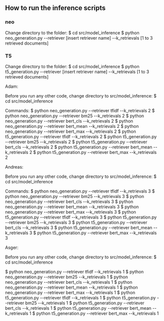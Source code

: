 ## How to run the inference scripts

### neo

Change directory to the folder:
$ cd src/model_inference
$ python neo_generation.py --retriever [insert retriever name] --k_retrievals [1 to 3 retrieved documents]



### T5

Change directory to the folder:
$ cd src/model_inference
$ python t5_generation.py --retriever [insert retriever name] --k_retrievals [1 to 3 retrieved documents]


Adam:

Before you run any other code, change directory to src/model_inference:
$ cd src/model_inference

Commands:
$ python neo_generation.py --retriever tfidf --k_retrievals 2
$ python neo_generation.py --retriever bm25 --k_retrievals 2
$ python neo_generation.py --retriever bert_cls --k_retrievals 2
$ python neo_generation.py --retriever bert_mean --k_retrievals 2
$ python neo_generation.py --retriever bert_max --k_retrievals 2
$ python t5_generation.py --retriever tfidf --k_retrievals 2
$ python t5_generation.py --retriever bm25 --k_retrievals 2
$ python t5_generation.py --retriever bert_cls --k_retrievals 2
$ python t5_generation.py --retriever bert_mean --k_retrievals 2
$ python t5_generation.py --retriever bert_max --k_retrievals 2

Andreas:

Before you run any other code, change directory to src/model_inference:
$ cd src/model_inference

Commands:
$ python neo_generation.py --retriever tfidf --k_retrievals 3
$ python neo_generation.py --retriever bm25 --k_retrievals 3
$ python neo_generation.py --retriever bert_cls --k_retrievals 3
$ python neo_generation.py --retriever bert_mean --k_retrievals 3
$ python neo_generation.py --retriever bert_max --k_retrievals 3
$ python t5_generation.py --retriever tfidf --k_retrievals 3
$ python t5_generation.py --retriever bm25 --k_retrievals 3
$ python t5_generation.py --retriever bert_cls --k_retrievals 3
$ python t5_generation.py --retriever bert_mean --k_retrievals 3
$ python t5_generation.py --retriever bert_max --k_retrievals 3

Asger:

Before you run any other code, change directory to src/model_inference:
$ cd src/model_inference

$ python neo_generation.py --retriever tfidf --k_retrievals 1
$ python neo_generation.py --retriever bm25 --k_retrievals 1
$ python neo_generation.py --retriever bert_cls --k_retrievals 1
$ python neo_generation.py --retriever bert_mean --k_retrievals 1
$ python neo_generation.py --retriever bert_max --k_retrievals 1
$ python t5_generation.py --retriever tfidf --k_retrievals 1
$ python t5_generation.py --retriever bm25 --k_retrievals 1
$ python t5_generation.py --retriever bert_cls --k_retrievals 1
$ python t5_generation.py --retriever bert_mean --k_retrievals 1
$ python t5_generation.py --retriever bert_max --k_retrievals 1

